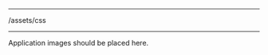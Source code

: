******************************************************************************
/assets/css
******************************************************************************

Application images should be placed here.
